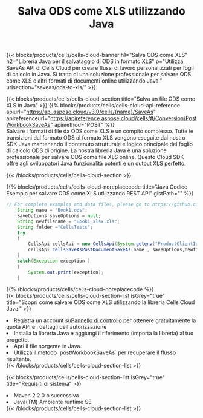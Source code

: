 ﻿---
title:  Salva ODS come XLS utilizzando Java
description:  Utilizzando Aspose.Cells Cloud SDK for Java per salvare il file in formato ODS come file in formato XLS.
kwords: Excel, Save ODS as XLS, REST, Java
howto: How to save ODS as XLS using Aspose.Cells Cloud Java library.
---
{{< blocks/products/cells/cells-cloud-banner h1="Salva ODS come XLS" h2="Libreria Java per il salvataggio di ODS in formato XLS" p="Utilizza SaveAs API di Cells Cloud per creare flussi di lavoro personalizzati per fogli di calcolo in Java. Si tratta di una soluzione professionale per salvare ODS come XLS e altri formati di documenti online utilizzando Java." urlsection="saveas/ods-to-xls/" >}}

{{< blocks/products/cells/cells-cloud-section title="Salva un file ODS come XLS in Java" >}}
{{% blocks/products/cells/cells-cloud-api-reference apiurl="https://api.aspose.cloud/v3.0/cells/{name}/SaveAs" apireferenceurl="https://apireference.aspose.cloud/cells/#/Conversion/PostWorkbookSaveAs" apimethod="POST" %}}
<br/>
Salvare i formati di file da ODS come XLS è un compito complesso. Tutte le transizioni dal formato ODS al formato XLS vengono eseguite dal nostro SDK Java mantenendo il contenuto strutturale e logico principale del foglio di calcolo ODS di origine. La nostra libreria Java è una soluzione professionale per salvare ODS come file XLS online. Questo Cloud SDK offre agli sviluppatori Java funzionalità potenti e un output XLS perfetto.

{{< /blocks/products/cells/cells-cloud-section >}}

{{% blocks/products/cells/cells-cloud-noreplacecode title="Java Codice Esempio per salvare ODS come XLS utilizzando REST API" gistPath="" %}}
  
```java
// For complete examples and data files, please go to https://github.com/aspose-cells-cloud/aspose-cells-cloud-java/
    String name = "Book1.ods";
    SaveOptions saveOptions = null;
    String newfilename = "Book1_xlsx.xls";
    String folder ="CellsTests";
    try 
    {
        CellsApi cellsApi = new CellsApi(System.getenv("ProductClientId"), System.getenv("ProductClientSecret"));
        cellsApi.cellsSaveAsPostDocumentSaveAs(name , saveOptions,newfilename,false,false,folder,null,null,null,true);                       
    }
    catch(Exception exception )
    {
        System.out.print(exception);
    }
```
  
{{% /blocks/products/cells/cells-cloud-noreplacecode %}}
<br/>
{{< blocks/products/cells/cells-cloud-section-list isGrey="true" title="Scopri come salvare ODS come XLS utilizzando la libreria Cells Cloud Java." >}}
<li> Registra un account su<a href="https://dashboard.aspose.cloud/">Pannello di controllo</a> per ottenere gratuitamente la quota API e i dettagli dell'autorizzazione</li>
<li>Installa la libreria Java e aggiungi il riferimento (importa la libreria) al tuo progetto.</li>
<li>Apri il file sorgente in Java.</li>
<li>Utilizza il metodo `postWorkbookSaveAs` per recuperare il flusso risultante.</li>
{{< /blocks/products/cells/cells-cloud-section-list >}}

{{< blocks/products/cells/cells-cloud-section-list isGrey="true" title="Requisiti di sistema" >}}
<li>Maven 2.2.0 o successiva</li>
<li>Java(TM) Ambiente runtime SE</li>
{{< /blocks/products/cells/cells-cloud-section-list >}}
